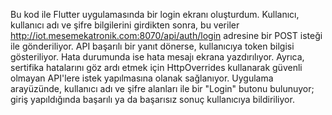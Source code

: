 Bu kod ile Flutter uygulamasında bir login ekranı oluşturdum. Kullanıcı, kullanıcı adı ve şifre bilgilerini girdikten sonra, bu veriler http://iot.mesemekatronik.com:8070/api/auth/login adresine bir POST isteği ile gönderiliyor. API başarılı bir yanıt dönerse, kullanıcıya token bilgisi gösteriliyor. Hata durumunda ise hata mesajı ekrana yazdırılıyor. Ayrıca, sertifika hatalarını göz ardı etmek için HttpOverrides kullanarak güvenli olmayan API'lere istek yapılmasına olanak sağlanıyor. Uygulama arayüzünde, kullanıcı adı ve şifre alanları ile bir "Login" butonu bulunuyor; giriş yapıldığında başarılı ya da başarısız sonuç kullanıcıya bildiriliyor.
